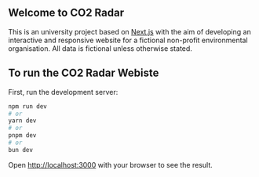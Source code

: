 ## Welcome to CO2 Radar

This is an university project based on [Next.js](https://nextjs.org/) with the aim of developing an interactive and responsive website for a fictional non-profit environmental organisation. All data is fictional unless otherwise stated. 

## To run the CO2 Radar Webiste

First, run the development server:

```bash
npm run dev
# or
yarn dev
# or
pnpm dev
# or
bun dev
```

Open [http://localhost:3000](http://localhost:3000) with your browser to see the result.


